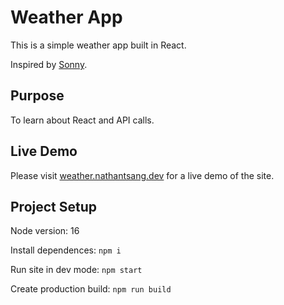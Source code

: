 # Weather App

This is a simple weather app built in React. 

Inspired by [Sonny](https://medium.com/sonny-sangha). 

## Purpose 

To learn about React and API calls. 

## Live Demo

Please visit [weather.nathantsang.dev](weather.nathantsang.dev) for a live demo of the site.

## Project Setup

Node version: 16

Install dependences: `npm i`

Run site in dev mode: `npm start`

Create production build: `npm run build`

